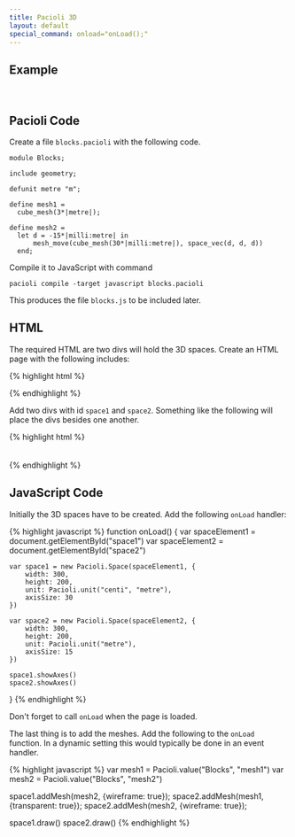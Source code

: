 ```yaml
---
title: Pacioli 3D
layout: default
special_command: onload="onLoad();"
---
```



Example
-------

<div style="overflow: auto">
  <div id="space1" style="float:left; margin: 10px"></div>
  <div id="space2" style="float:left; margin: 10px"></div>
</div>



Pacioli Code
------------

Create a file `blocks.pacioli` with the following code.

    module Blocks;
    
    include geometry;
    
    defunit metre "m";
    
    define mesh1 =
      cube_mesh(3*|metre|);

    define mesh2 =
      let d = -15*|milli:metre| in
          mesh_move(cube_mesh(30*|milli:metre|), space_vec(d, d, d))
      end;

Compile it to JavaScript with command

    pacioli compile -target javascript blocks.pacioli

This produces the file `blocks.js` to be included later.

HTML
----

The required HTML are two divs will hold the 3D spaces. Create an HTML
page with the following includes:

{% highlight html %}
<script type="text/javascript" src="three.min.js"></script>
<script type="text/javascript" src="numeric-1.2.6.js"></script>
<script type="text/javascript" src="pacioli-0.2.0.min.js"></script>
<script type="text/javascript" src="blocks.js"></script>
{% endhighlight %}

Add two divs with id `space1` and `space2`. Something like the
following will place the divs besides one another.

{% highlight html %}
<div style="overflow: auto">
  <div id="space1" style="float:left; margin: 10px"></div>
  <div id="space2" style="float:left; margin: 10px"></div>
</div>
{% endhighlight %}


JavaScript Code
---------------

Initially the 3D spaces have to be created. Add the following `onLoad`
handler:

{% highlight javascript %}
function onLoad() {
    var spaceElement1 = document.getElementById("space1")
    var spaceElement2 = document.getElementById("space2")
    
    var space1 = new Pacioli.Space(spaceElement1, {
        width: 300,
        height: 200,
        unit: Pacioli.unit("centi", "metre"),
        axisSize: 30
    })
    
    var space2 = new Pacioli.Space(spaceElement2, {
        width: 300,
        height: 200,
        unit: Pacioli.unit("metre"),
        axisSize: 15
    })
          
    space1.showAxes()
    space2.showAxes()
}
{% endhighlight %}

Don't forget to call `onLoad`  when the page is loaded.

The last thing is to add the meshes. Add the following to the `onLoad`
function. In a dynamic setting this would typically be done in an
event handler.

{% highlight javascript %}
var mesh1 = Pacioli.value("Blocks", "mesh1")
var mesh2 = Pacioli.value("Blocks", "mesh2")

space1.addMesh(mesh2, {wireframe: true});
space2.addMesh(mesh1, {transparent: true});
space2.addMesh(mesh2, {wireframe: true});

space1.draw()
space2.draw()
{% endhighlight %}


<script>

      function onLoad() {

          var spaceElement1 = document.getElementById("space1")
          var spaceElement2 = document.getElementById("space2")

          var space1 = new Pacioli.Space(spaceElement1, {
              width: 300,
              height: 200,
              unit: Pacioli.unit("centi", "metre"),
              axisSize: 30
          })
          var space2 = new Pacioli.Space(spaceElement2, {
              width: 300,
              height: 200,
              unit: Pacioli.unit("metre"),
              axisSize: 15
          })
      
          space1.showAxes()
          space2.showAxes()

          var mesh1 = Pacioli.value("Blocks", "mesh1")
          var mesh2 = Pacioli.value("Blocks", "mesh2")

          space1.addMesh(mesh2, {wireframe: true});
          space2.addMesh(mesh1, {transparent: true});
          space2.addMesh(mesh2, {wireframe: true});
 
          space1.draw()
          space2.draw()

      }

</script>

<script type="text/javascript" src="javascripts/three.min.js"></script>
<script type="text/javascript" src="javascripts/numeric-1.2.6.js"></script>
<script type="text/javascript" src="javascripts/pacioli-0.2.0.min.js"></script>
<script type="text/javascript" src="javascripts/blocks.js"></script>

